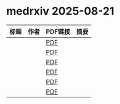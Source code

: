 # medrxiv 2025-08-21

| 标题 | 作者 | PDF链接 |  摘要 |
|------|------|--------|------|
|  |  | [PDF](https://doi.org/10.1101/2025.04.28.25326582) |  |
|  |  | [PDF](https://doi.org/10.1101/2025.08.15.25333770) |  |
|  |  | [PDF](https://doi.org/10.1101/2025.03.11.25323760) |  |
|  |  | [PDF](https://doi.org/10.1101/2025.02.13.25322223) |  |
|  |  | [PDF](https://doi.org/10.1101/2021.08.24.21262573) |  |
|  |  | [PDF](https://doi.org/10.1101/2025.08.13.25333609) |  |
